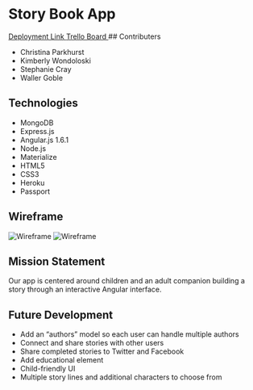 # Story Book App

<a href="https://storyify.herokuapp.com">
Deployment Link
</a>

<a href="https://trello.com/b/BC1sJOOj/wdi-project-3">
Trello Board
</a>
## Contributers

* Christina Parkhurst
* Kimberly Wondoloski
* Stephanie Cray
* Waller Goble

## Technologies

* MongoDB
* Express.js
* Angular.js 1.6.1
* Node.js 
* Materialize
* HTML5
* CSS3
* Heroku
* Passport

## Wireframe

![Wireframe](public/images/WIREFRAME1.jpg)
![Wireframe](public/images/WIREFRAME2.jpg)

<!--
 <img src="public/images/WIREFRAME1.jpg">
 <img src="public/images/WIREFRAME2.jpg">
-->

## Mission Statement

Our app is centered around children and an adult companion building a story through an interactive Angular interface. 

## Future Development

* Add an “authors” model so each user can handle multiple authors
* Connect and share stories with other users
* Share completed stories to Twitter and Facebook
* Add educational element
* Child-friendly UI 
* Multiple story lines and additional characters to choose from